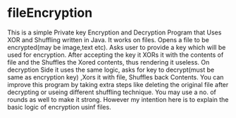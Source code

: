 # fileEncryption
This is a simple Private key Encryption and Decryption Program that Uses XOR and Shuffling written in Java.
It works on files. Opens a file to be encrypted(may be image,text etc). Asks user to provide a key which will be used for encryption. After accepting the key it XORs it with the contents of file and the Shuffles the Xored contents, thus rendering it useless. On decryption Side it uses the same logic, asks for key to decrypt(must be same as encryption key) ,Xors it with file, Shuffles back Contents. 
You can improve this program by taking extra steps like deleting the original file after decrypting or useing different shuffling technique. You may use a no. of rounds as well to make it strong. However my intention here is to explain the basic logic of encryption usinf files. 

